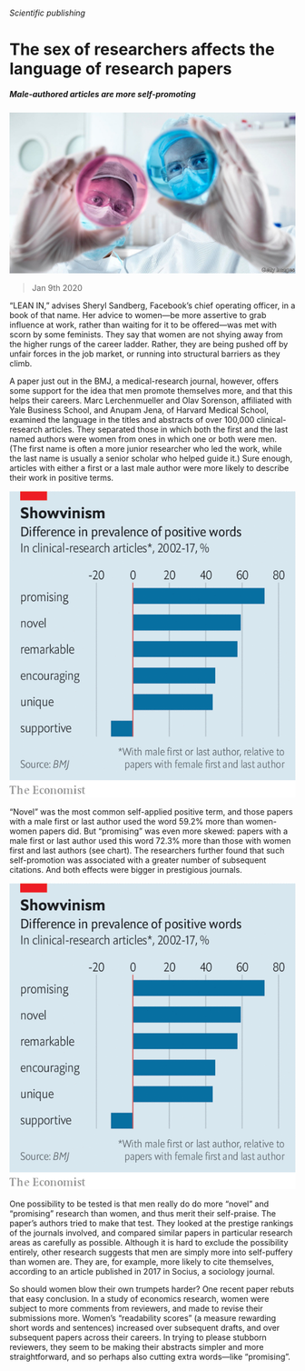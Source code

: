 ###### Scientific publishing

# The sex of researchers affects the language of research papers 

##### Male-authored articles are more self-promoting 

![image](images/20200111_STP501.jpg) 

> Jan 9th 2020 

“LEAN IN,” advises Sheryl Sandberg, Facebook’s chief operating officer, in a book of that name. Her advice to women—be more assertive to grab influence at work, rather than waiting for it to be offered—was met with scorn by some feminists. They say that women are not shying away from the higher rungs of the career ladder. Rather, they are being pushed off by unfair forces in the job market, or running into structural barriers as they climb.

A paper just out in the BMJ, a medical-research journal, however, offers some support for the idea that men promote themselves more, and that this helps their careers. Marc Lerchenmueller and Olav Sorenson, affiliated with Yale Business School, and Anupam Jena, of Harvard Medical School, examined the language in the titles and abstracts of over 100,000 clinical-research articles. They separated those in which both the first and the last named authors were women from ones in which one or both were men. (The first name is often a more junior researcher who led the work, while the last name is usually a senior scholar who helped guide it.) Sure enough, articles with either a first or a last male author were more likely to describe their work in positive terms.

![image](images/20200111_STC052_0.png) 


“Novel” was the most common self-applied positive term, and those papers with a male first or last author used the word 59.2% more than women-women papers did. But “promising” was even more skewed: papers with a male first or last author used this word 72.3% more than those with women first and last authors (see chart). The researchers further found that such self-promotion was associated with a greater number of subsequent citations. And both effects were bigger in prestigious journals.


![image](images/20200111_STC052_0.png) 


One possibility to be tested is that men really do do more “novel” and “promising” research than women, and thus merit their self-praise. The paper’s authors tried to make that test. They looked at the prestige rankings of the journals involved, and compared similar papers in particular research areas as carefully as possible. Although it is hard to exclude the possibility entirely, other research suggests that men are simply more into self-puffery than women are. They are, for example, more likely to cite themselves, according to an article published in 2017 in Socius, a sociology journal.

So should women blow their own trumpets harder? One recent paper rebuts that easy conclusion. In a study of economics research, women were subject to more comments from reviewers, and made to revise their submissions more. Women’s “readability scores” (a measure rewarding short words and sentences) increased over subsequent drafts, and over subsequent papers across their careers. In trying to please stubborn reviewers, they seem to be making their abstracts simpler and more straightforward, and so perhaps also cutting extra words—like “promising”.

